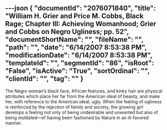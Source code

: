 ---json
{
  "documentId": "2076071840",
  "title": "William H. Grier and Price M. Cobbs, Black Rage; Chapter III: Achieving Womanhood; Grier and Cobbs on Negro Ugliness; pp. 52",
  "documentShortName": "",
  "fileName": "",
  "path": "",
  "date": "6/14/2007 8:53:38 PM",
  "modificationDate": "6/14/2007 8:53:38 PM",
  "templateId": "",
  "segmentId": "86",
  "isRoot": "False",
  "isActive": "True",
  "sortOrdinal": "",
  "clientId": "",
  "tag": ""
}
---

The Negro woman’s black face, African features, and kinky hair are physical attributes which place her far from the American ideal of beauty, and make her, with reference to the American ideal, ugly. When the feeling of ugliness is reinforced by the rejection of family and society, the growing girl develops a feeling not only of being undesirable and unwanted but also of being mutilated—of having been fashioned by Nature in an ill-favored manner.
